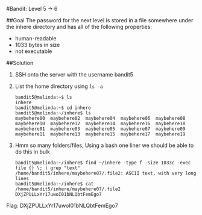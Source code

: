 #Bandit: Level 5 -> 6

##Goal
The password for the next level is stored in a file somewhere under the inhere directory and has all of the following properties: 

* human-readable 
* 1033 bytes in size 
* not executable

##Solution
1. SSH onto the server with the username bandit5

2. List the home directory using `ls -a`

   ```
   bandit5@melinda:~$ ls
   inhere
   bandit5@melinda:~$ cd inhere
   bandit5@melinda:~/inhere$ ls
   maybehere00  maybehere02  maybehere04  maybehere06  maybehere08  maybehere10  maybehere12  maybehere14  maybehere16  maybehere18
   maybehere01  maybehere03  maybehere05  maybehere07  maybehere09  maybehere11  maybehere13  maybehere15  maybehere17  maybehere19
   ```

3. Hmm so many folders/files, Using a bash one liner we should be able to do this in bulk

   ```
   bandit5@melinda:~/inhere$ find ~/inhere -type f -size 1033c -exec file {} \; | grep "text"
   /home/bandit5/inhere/maybehere07/.file2: ASCII text, with very long lines
   bandit5@melinda:~/inhere$ cat /home/bandit5/inhere/maybehere07/.file2
   DXjZPULLxYr17uwoI01bNLQbtFemEgo7
   ```

Flag: DXjZPULLxYr17uwoI01bNLQbtFemEgo7
